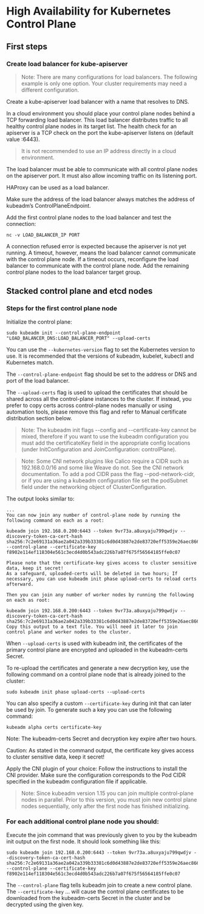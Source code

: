 # High Availability for Kubernetes Control Plane

## First steps 

### Create load balancer for kube-apiserver

> Note: There are many configurations for load balancers. The following example is only one option. Your cluster requirements may need a different configuration.

Create a kube-apiserver load balancer with a name that resolves to DNS.

In a cloud environment you should place your control plane nodes behind a TCP forwarding load balancer. This load balancer distributes traffic to all healthy control plane nodes in its target list. The health check for an apiserver is a TCP check on the port the kube-apiserver listens on (default value :6443).

> It is not recommended to use an IP address directly in a cloud environment.

The load balancer must be able to communicate with all control plane nodes on the apiserver port. It must also allow incoming traffic on its listening port.

HAProxy can be used as a load balancer.

Make sure the address of the load balancer always matches the address of kubeadm’s ControlPlaneEndpoint.

Add the first control plane nodes to the load balancer and test the connection:
```shell
nc -v LOAD_BALANCER_IP PORT
```
A connection refused error is expected because the apiserver is not yet running. A timeout, however, means the load balancer cannot communicate with the control plane node. If a timeout occurs, reconfigure the load balancer to communicate with the control plane node.
Add the remaining control plane nodes to the load balancer target group.

## Stacked control plane and etcd nodes

### Steps for the first control plane node

Initialize the control plane:
```shell
sudo kubeadm init --control-plane-endpoint "LOAD_BALANCER_DNS:LOAD_BALANCER_PORT" --upload-certs
```
You can use the `--kubernetes-version` flag to set the Kubernetes version to use. It is recommended that the versions of kubeadm, kubelet, kubectl and Kubernetes match.

The `--control-plane-endpoint` flag should be set to the address or DNS and port of the load balancer.

The `--upload-certs` flag is used to upload the certificates that should be shared across all the control-plane instances to the cluster. If instead, you prefer to copy certs across control-plane nodes manually or using automation tools, please remove this flag and refer to Manual certificate distribution section below.

> Note: The kubeadm init flags --config and --certificate-key cannot be mixed, therefore if you want to use the kubeadm configuration you must add the certificateKey field in the appropriate config locations (under InitConfiguration and JoinConfiguration: controlPlane).

> Note: Some CNI network plugins like Calico require a CIDR such as 192.168.0.0/16 and some like Weave do not. See the CNI network documentation. To add a pod CIDR pass the flag --pod-network-cidr, or if you are using a kubeadm configuration file set the podSubnet field under the networking object of ClusterConfiguration.

The output looks similar to:
```
...
You can now join any number of control-plane node by running the following command on each as a root:

kubeadm join 192.168.0.200:6443 --token 9vr73a.a8uxyaju799qwdjv --discovery-token-ca-cert-hash sha256:7c2e69131a36ae2a042a339b33381c6d0d43887e2de83720eff5359e26aec866 --control-plane --certificate-key f8902e114ef118304e561c3ecd4d0b543adc226b7a07f675f56564185ffe0c07

Please note that the certificate-key gives access to cluster sensitive data, keep it secret!
As a safeguard, uploaded-certs will be deleted in two hours; If necessary, you can use kubeadm init phase upload-certs to reload certs afterward.

Then you can join any number of worker nodes by running the following on each as root:  

kubeadm join 192.168.0.200:6443 --token 9vr73a.a8uxyaju799qwdjv --discovery-token-ca-cert-hash sha256:7c2e69131a36ae2a042a339b33381c6d0d43887e2de83720eff5359e26aec866  
Copy this output to a text file. You will need it later to join control plane and worker nodes to the cluster.
```
When `--upload-certs` is used with kubeadm init, the certificates of the primary control plane are encrypted and uploaded in the kubeadm-certs Secret.

To re-upload the certificates and generate a new decryption key, use the following command on a control plane node that is already joined to the cluster:
```shell
sudo kubeadm init phase upload-certs --upload-certs
```
You can also specify a custom `--certificate-key` during init that can later be used by join. To generate such a key you can use the following command:
```
kubeadm alpha certs certificate-key
```
Note: The kubeadm-certs Secret and decryption key expire after two hours.

Caution: As stated in the command output, the certificate key gives access to cluster sensitive data, keep it secret!

Apply the CNI plugin of your choice: Follow the instructions to install the CNI provider. Make sure the configuration corresponds to the Pod CIDR specified in the kubeadm configuration file if applicable.

> Note: Since kubeadm version 1.15 you can join multiple control-plane nodes in parallel. Prior to this version, you must join new control plane nodes sequentially, only after the first node has finished initializing.

### For each additional control plane node you should:

Execute the join command that was previously given to you by the kubeadm init output on the first node. It should look something like this:
```shell
sudo kubeadm join 192.168.0.200:6443 --token 9vr73a.a8uxyaju799qwdjv --discovery-token-ca-cert-hash sha256:7c2e69131a36ae2a042a339b33381c6d0d43887e2de83720eff5359e26aec866 --control-plane --certificate-key f8902e114ef118304e561c3ecd4d0b543adc226b7a07f675f56564185ffe0c07
```
The `--control-plane` flag tells kubeadm join to create a new control plane.  
The `--certificate-key` ... will cause the control plane certificates to be downloaded from the kubeadm-certs Secret in the cluster and be decrypted using the given key.
